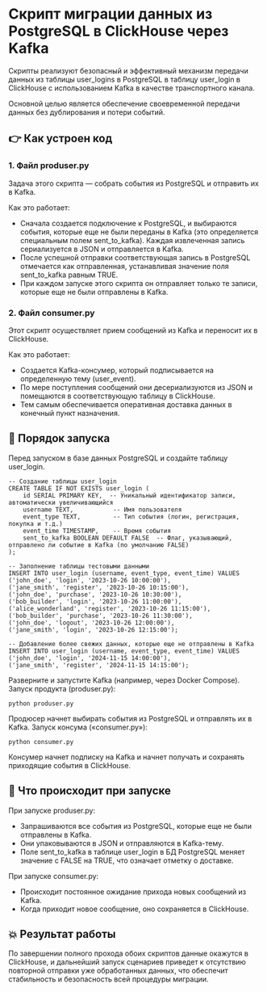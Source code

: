 # Скрипт миграции данных из PostgreSQL в ClickHouse через Kafka
Скрипты реализуют безопасный и эффективный механизм передачи данных из таблицы user_logins в PostgreSQL в таблицу 
user_login в ClickHouse с использованием Kafka в качестве транспортного канала. 

Основной целью является обеспечение своевременной передачи данных без дублирования и потери событий.

## 👉 Как устроен код
### 1. Файл produser.py
Задача этого скрипта — собрать события из PostgreSQL и отправить их в Kafka.

Как это работает:
 - Сначала создается подключение к PostgreSQL, и выбираются события, которые еще не были переданы в Kafka (это определяется специальным полем sent_to_kafka).
Каждая извлеченная запись сериализуется в JSON и отправляется в Kafka.
 - После успешной отправки соответствующая запись в PostgreSQL отмечается как отправленная, устанавливая значение 
поля sent_to_kafka равным TRUE.
 - При каждом запуске этого скрипта он отправляет только те записи, которые еще не были отправлены в Kafka.

### 2. Файл consumer.py
Этот скрипт осуществляет прием сообщений из Kafka и переносит их в ClickHouse.

Как это работает:
 - Создается Kafka-консумер, который подписывается на определенную тему (user_event).
 - По мере поступления сообщений они десериализуются из JSON и помещаются в соответствующую таблицу в ClickHouse.
 - Тем самым обеспечивается оперативная доставка данных в конечный пункт назначения.


## 🔹 Порядок запуска
Перед запуском в базе данных PostgreSQL и создайте таблицу user_login.
```
-- Создание таблицы user_login
CREATE TABLE IF NOT EXISTS user_login (
    id SERIAL PRIMARY KEY,  -- Уникальный идентификатор записи, автоматически увеличивающийся
    username TEXT,           -- Имя пользователя
    event_type TEXT,         -- Тип события (логин, регистрация, покупка и т.д.)
    event_time TIMESTAMP,    -- Время события
    sent_to_kafka BOOLEAN DEFAULT FALSE  -- Флаг, указывающий, отправлено ли событие в Kafka (по умолчанию FALSE)
);

-- Заполнение таблицы тестовыми данными
INSERT INTO user_login (username, event_type, event_time) VALUES
('john_doe', 'login', '2023-10-26 10:00:00'),
('jane_smith', 'register', '2023-10-26 10:15:00'),
('john_doe', 'purchase', '2023-10-26 10:30:00'),
('bob_builder', 'login', '2023-10-26 11:00:00'),
('alice_wonderland', 'register', '2023-10-26 11:15:00'),
('bob_builder', 'purchase', '2023-10-26 11:30:00'),
('john_doe', 'logout', '2023-10-26 12:00:00'),
('jane_smith', 'login', '2023-10-26 12:15:00');

-- Добавление более свежих данных, которые еще не отправлены в Kafka
INSERT INTO user_login (username, event_type, event_time) VALUES
('john_doe', 'login', '2024-11-15 14:00:00'),
('jane_smith', 'register', '2024-11-15 14:15:00');
```
Разверните и запустите Kafka (например, через Docker Compose).
Запуск продукта (produser.py):

``` 
python produser.py 
```
Продюсер начнет выбирать события из PostgreSQL и отправлять их в Kafka.
Запуск консума («consumer.py»):
```
python consumer.py
```
Консумер начнет подписку на Kafka и начнет получать и сохранять приходящие события в ClickHouse.

## 🔶 Что происходит при запуске
При запуске produser.py:
 - Запрашиваются все события из PostgreSQL, которые еще не были отправлены в Kafka.
 - Они упаковываются в JSON и отправляются в Kafka-тему.
 - Поле sent_to_kafka в таблице user_login в БД PostgreSQL меняет значение с FALSE на TRUE, что означает отметку о доставке.

При запуске consumer.py:
 - Происходит постоянное ожидание прихода новых сообщений из Kafka.
 - Когда приходит новое сообщение, оно сохраняется в ClickHouse.

## 💥 Результат работы
По завершении полного прохода обоих скриптов данные окажутся в ClickHouse, и дальнейший запуск сценариев приведет к 
отсутствию повторной отправки уже обработанных данных, что обеспечит стабильность и безопасность всей 
процедуры миграции.



